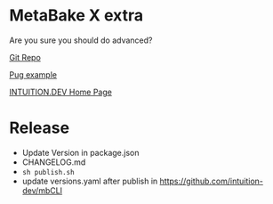 
# MetaBake X extra

Are you sure you should do advanced?


[Git Repo](http://git.mbake.org)

[Pug example](https://pug.mbake.org)

[INTUITION.DEV Home Page](https://www.INTUITION.DEV)


# Release
   - Update Version in package.json
   - CHANGELOG.md
   - `sh publish.sh`
   - update versions.yaml after publish in https://github.com/intuition-dev/mbCLI